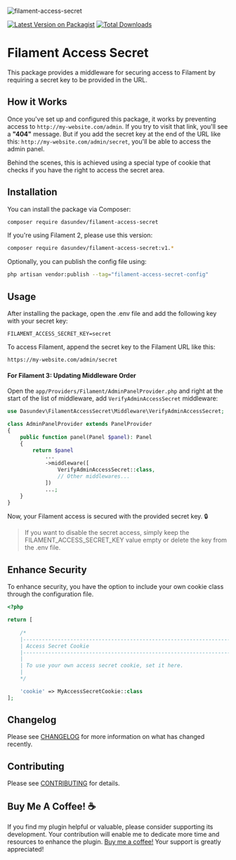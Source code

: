 ![filament-access-secret](https://github.com/dasundev/filament-access-secret/assets/54996800/97cb0dd9-3e0d-42be-8f19-3f4ab66e37a1)

[![Latest Version on Packagist](https://img.shields.io/packagist/v/dasundev/filament-access-secret.svg?style=flat-square)](https://packagist.org/packages/dasundev/filament-access-secret)
[![Total Downloads](https://img.shields.io/packagist/dt/dasundev/filament-access-secret.svg?style=flat-square)](https://packagist.org/packages/dasundev/filament-access-secret)

# Filament Access Secret

This package provides a middleware for securing access to Filament by requiring a secret key to be provided in the URL.

## How it Works
Once you've set up and configured this package, it works by preventing access to `http://my-website.com/admin`. If you try to visit that link, you'll see a **"404"** message. But if you add the secret key at the end of the URL like this: `http://my-website.com/admin/secret`, you'll be able to access the admin panel.

Behind the scenes, this is achieved using a special type of cookie that checks if you have the right to access the secret area.

## Installation

You can install the package via Composer:

 ```bash
 composer require dasundev/filament-access-secret
 ```


If you're using Filament 2, please use this version:

 ```bash
 composer require dasundev/filament-access-secret:v1.*
 ```

Optionally, you can publish the config file using:

```bash
php artisan vendor:publish --tag="filament-access-secret-config"
```
## Usage

After installing the package, open the .env file and add the following key with your secret key:

```dotenv
FILAMENT_ACCESS_SECRET_KEY=secret
```

To access Filament, append the secret key to the Filament URL like this:

```
https://my-website.com/admin/secret
```

#### For Filament 3: Updating Middleware Order

Open the `app/Providers/Filament/AdminPanelProvider.php` and right at the start of the list of middleware, add `VerifyAdminAccessSecret` middleware:

```php
use Dasundev\FilamentAccessSecret\Middleware\VerifyAdminAccessSecret;

class AdminPanelProvider extends PanelProvider
{
    public function panel(Panel $panel): Panel
    {
        return $panel
            ...
            ->middleware([
                VerifyAdminAccessSecret::class,
                // Other middlewares...
            ])
            ...;
    }
}
```

Now, your Filament access is secured with the provided secret key. 🔒

> If you want to disable the secret access, simply keep the FILAMENT_ACCESS_SECRET_KEY value empty or delete the key from the .env file.

## Enhance Security
To enhance security, you have the option to include your own cookie class through the configuration file.

```php
<?php

return [
 
    /*
    |--------------------------------------------------------------------------
    | Access Secret Cookie
    |--------------------------------------------------------------------------
    |
    | To use your own access secret cookie, set it here.
    |
    */

    'cookie' => MyAccessSecretCookie::class
];

```

## Changelog

Please see [CHANGELOG](CHANGELOG.md) for more information on what has changed recently.

## Contributing

Please see [CONTRIBUTING](CONTRIBUTING.md) for details.

## Buy Me A Coffee! :coffee:
If you find my plugin helpful or valuable, please consider supporting its development. Your contribution will enable me to dedicate more time and resources to enhance the plugin. [Buy me a coffee!](https://www.buymeacoffee.com/dasundev) Your support is greatly appreciated!
